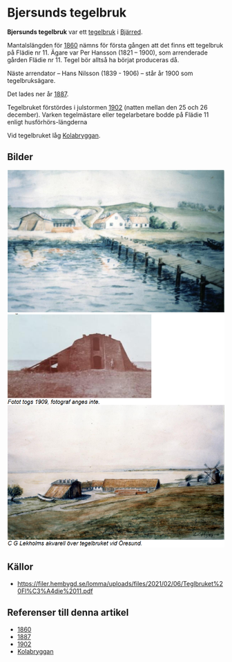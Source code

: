 # Bjersunds tegelbruk

**Bjersunds tegelbruk** var ett [tegelbruk](tegelbruk) i [Bjärred](Bjärred).

Mantalslängden för [1860](1860) nämns för första gången att det finns ett tegelbruk på Flädie nr 11. Ägare var Per Hansson (1821 – 1900), som arrenderade gården Flädie nr 11. Tegel bör alltså ha börjat produceras då.

Näste arrendator – Hans Nilsson (1839 - 1906) – står år 1900 som tegelbruksägare.

Det lades ner år [1887](1887).

Tegelbruket förstördes i julstormen [1902](1902) (natten mellan den 25 och 26 december). Varken tegelmästare eller tegelarbetare bodde på Flädie 11 enligt husförhörs-längderna

Vid tegelbruket låg [Kolabryggan](Kolabryggan).

## Bilder

![Kolabryggan_001](images/Kolabryggan_001.png)
![Tegelbruket_001](images/Tegelbruket_001.png)

## Källor

* <https://filer.hembygd.se/lomma/uploads/files/2021/02/06/Teglbruket%20Fl%C3%A4die%2011.pdf>

## Referenser till denna artikel
- [1860](1860)
- [1887](1887)
- [1902](1902)
- [Kolabryggan](Kolabryggan)
